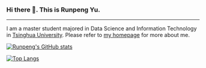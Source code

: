 ### Hi there 👋. This is Runpeng Yu.
---
I am a master student majored in Data Science and Information Technology in [Tsinghua University](https://www.tsinghua.edu.cn/en/index.htm). Please refer to [my homepage](https://yu-rp.github.io/) for more about me.

[![Runpeng's GitHub stats](https://github-readme-stats.vercel.app/api?username=yu-rp)](https://github.com/anuraghazra/github-readme-stats)

[![Top Langs](https://github-readme-stats.vercel.app/api/top-langs/?username=yu-rp&layout=compact&langs_count=8)](https://github.com/anuraghazra/github-readme-stats)


<!--
**yu-rp/yu-rp** is a ✨ _special_ ✨ repository because its `README.md` (this file) appears on your GitHub profile.

Here are some ideas to get you started:

- 🔭 I’m currently working on ...
- 🌱 I’m currently learning ...
- 👯 I’m looking to collaborate on ...
- 🤔 I’m looking for help with ...
- 💬 Ask me about ...
- 📫 How to reach me: ...
- 😄 Pronouns: ...
- ⚡ Fun fact: ...
-->

